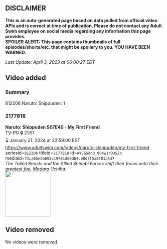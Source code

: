 ## DISCLAIMER
**This is an auto-generated page based on data pulled from official video APIs and is correct at time of publication. Please do not contact any Adult Swim employee on social media regarding any information this page provides.**  
**SPOILER ALERT: This page contains thumbnails of full episodes/shorts/etc. that might be spoilery to you. YOU HAVE BEEN WARNED.**  

_Last Update: April 3, 2023 at 06:00:27 EDT_
## Video added
### Summary
812206 Naruto: Shippuden: 1  
### 2177818
**Naruto: Shippuden S07E40 - My First Friend**  
TV-PG 🔒 21:51  
⌛ January 21, 2024 at 23:59:00 EST  
https://www.adultswim.com/videos/naruto-shippuden/my-first-friend  
seriesid=`812206` titleid=`2177818` id=`AYCGSdn3_0O4w1rD3SJn` mediaid=`71ca65e5b693c19761d85d64ce8d7f5a8f81a5d7`  
_The Tailed Beasts and the Allied Shinobi Forces shift their focus onto their greatest foe, Madara Uchiha._  
<a href="https://media.cdn.adultswim.com/uploads/20220502/thumbnails/2_22521540202-NarutoShippuden_388_MyFirstFriend.png"><img src="https://media.cdn.adultswim.com/uploads/20220502/thumbnails/2_22521540202-NarutoShippuden_388_MyFirstFriend.png" height="144px" /></a>
## Video removed
No videos were removed.  
